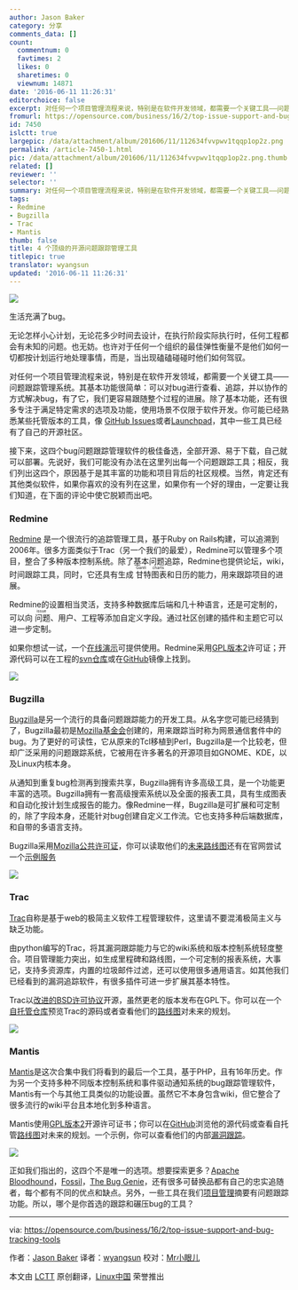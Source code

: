 ```yaml
---
author: Jason Baker
category: 分享
comments_data: []
count:
  commentnum: 0
  favtimes: 2
  likes: 0
  sharetimes: 0
  viewnum: 14871
date: '2016-06-11 11:26:31'
editorchoice: false
excerpt: 对任何一个项目管理流程来说，特别是在软件开发领域，都需要一个关键工具——问题跟踪管理系统。
fromurl: https://opensource.com/business/16/2/top-issue-support-and-bug-tracking-tools
id: 7450
islctt: true
largepic: /data/attachment/album/201606/11/112634fvvpwv1tqqp1op2z.png
permalink: /article-7450-1.html
pic: /data/attachment/album/201606/11/112634fvvpwv1tqqp1op2z.png.thumb.jpg
related: []
reviewer: ''
selector: ''
summary: 对任何一个项目管理流程来说，特别是在软件开发领域，都需要一个关键工具——问题跟踪管理系统。
tags:
- Redmine
- Bugzilla
- Trac
- Mantis
thumb: false
title: 4 个顶级的开源问题跟踪管理工具
titlepic: true
translator: wyangsun
updated: '2016-06-11 11:26:31'
---
```


![](/data/attachment/album/201606/11/112634fvvpwv1tqqp1op2z.png)


生活充满了bug。


无论怎样小心计划，无论花多少时间去设计，在执行阶段实际执行时，任何工程都会有未知的问题。也无妨。也许对于任何一个组织的最佳弹性衡量不是他们如何一切都按计划运行地处理事情，而是，当出现磕磕碰碰时他们如何驾驭。


对任何一个项目管理流程来说，特别是在软件开发领域，都需要一个关键工具——问题跟踪管理系统。其基本功能很简单：可以对bug进行查看、追踪，并以协作的方式解决bug，有了它，我们更容易跟随整个过程的进展。除了基本功能，还有很多专注于满足特定需求的选项及功能，使用场景不仅限于软件开发。你可能已经熟悉某些托管版本的工具，像 [GitHub Issues](https://guides.github.com/features/issues/)或者[Launchpad](https://launchpad.net/)，其中一些工具已经有了自己的开源社区。


接下来，这四个bug问题跟踪管理软件的极佳备选，全部开源、易于下载，自己就可以部署。先说好，我们可能没有办法在这里列出每一个问题跟踪工具；相反，我们列出这四个，原因基于是其丰富的功能和项目背后的社区规模。当然，肯定还有其他类似软件，如果你喜欢的没有列在这里，如果你有一个好的理由，一定要让我们知道，在下面的评论中使它脱颖而出吧。


### Redmine


[Redmine](http://www.redmine.org/) 是一个很流行的追踪管理工具，基于Ruby on Rails构建，可以追溯到2006年。很多方面类似于Trac（另一个我们的最爱），Redmine可以管理多个项目，整合了多种版本控制系统。除了基本问题追踪，Redmine也提供论坛，wiki，时间跟踪工具，同时，它还具有生成<ruby> 甘特图表 <rp>  （ </rp> <rt>  Gantt charts </rt> <rp>  ） </rp></ruby>和日历的能力，用来跟踪项目的进展。


Redmine的设置相当灵活，支持多种数据库后端和几十种语言，还是可定制的，可以向<ruby> 问题 <rp>  （ </rp> <rt>  issue </rt> <rp>  ） </rp></ruby>、用户、工程等添加自定义字段。通过社区创建的插件和主题它可以进一步定制。


如果你想试一试，一个[在线演示](http://demo.redmine.org/)可提供使用。Redmine采用[GPL版本2](http://www.gnu.org/licenses/old-licenses/gpl-2.0.en.html)许可证；开源代码可以在工程的[svn仓库](https://svn.redmine.org/redmine)或在[GitHub](https://github.com/redmine/redmine)镜像上找到。


![](/data/attachment/album/201606/11/112635szpl56jzollnp5j2.png)


### Bugzilla


[Bugzilla](https://www.bugzilla.org/)是另一个流行的具备问题跟踪能力的开发工具。从名字您可能已经猜到了，Bugzilla最初是[Mozilla基金会](https://www.mozilla.org/en-US/)创建的，用来跟踪当时称为网景通信套件中的bug。为了更好的可读性，它从原来的Tcl移植到Perl，Bugzilla是一个比较老，但却广泛采用的问题跟踪系统，它被用在许多著名的开源项目如GNOME、KDE，以及Linux内核本身。


从通知到重复bug检测再到搜索共享，Bugzilla拥有许多高级工具，是一个功能更丰富的选项。Bugzilla拥有一套高级搜索系统以及全面的报表工具，具有生成图表和自动化按计划生成报告的能力。像Redmine一样，Bugzilla是可扩展和可定制的，除了字段本身，还能针对bug创建自定义工作流。它也支持多种后端数据库，和自带的多语言支持。


Bugzilla采用[Mozilla公共许可证](https://en.wikipedia.org/wiki/Mozilla_Public_License)，你可以读取他们的[未来路线图](https://www.bugzilla.org/status/roadmap.html)还有在官网尝试一个[示例服务](https://landfill.bugzilla.org/)


![](/data/attachment/album/201606/11/112636xhobilio0tmlj0hv.png)


### Trac


[Trac](http://trac.edgewall.org/browser)自称是基于web的极简主义软件工程管理软件，这里请不要混淆极简主义与缺乏功能。


由python编写的Trac，将其漏洞跟踪能力与它的wiki系统和版本控制系统轻度整合。项目管理能力突出，如生成里程碑和路线图，一个可定制的报表系统，大事记，支持多资源库，内置的垃圾邮件过滤，还可以使用很多通用语言。如其他我们已经看到的漏洞追踪软件，有很多插件可进一步扩展其基本特性。


Trac以[改进的BSD许可协议](http://trac.edgewall.org/wiki/TracLicense)开源，虽然更老的版本发布在GPL下。你可以在一个[自托管仓库](http://trac.edgewall.org/browser)预览Trac的源码或者查看他们的[路线图](http://trac.edgewall.org/wiki/TracRoadmap)对未来的规划。


![](/data/attachment/album/201606/11/112636d0ffs3h6thbpyp0t.png)


### Mantis


[Mantis](https://www.mantisbt.org/)是这次合集中我们将看到的最后一个工具，基于PHP，且有16年历史。作为另一个支持多种不同版本控制系统和事件驱动通知系统的bug跟踪管理软件，Mantis有一个与其他工具类似的功能设置。虽然它不本身包含wiki，但它整合了很多流行的wiki平台且本地化到多种语言。


Mantis使用[GPL版本2](http://www.gnu.org/licenses/old-licenses/gpl-2.0.en.html)开源许可证书；你可以在[GitHub](https://github.com/mantisbt/mantisbt)浏览他的源代码或查看自托管[路线图](https://www.mantisbt.org/bugs/roadmap_page.php?project=mantisbt&version=1.3.x)对未来的规划。一个示例，你可以查看他们的内部[漏洞跟踪](https://www.mantisbt.org/bugs/my_view_page.php)。


![](/data/attachment/album/201606/11/112637bmec3ezx4q4l9j2t.png)


正如我们指出的，这四个不是唯一的选项。想要探索更多？[Apache Bloodhound](https://issues.apache.org/bloodhound/)，[Fossil](http://fossil-scm.org/index.html/doc/trunk/www/index.wiki)，[The Bug Genie](http://www.thebuggenie.com/)，还有很多可替换品都有自己的忠实追随者，每个都有不同的优点和缺点。另外，一些工具在我们[项目管理](https://opensource.com/business/15/1/top-project-management-tools-2015)摘要有问题跟踪功能。所以，哪个是你首选的跟踪和碾压bug的工具？




---


via: <https://opensource.com/business/16/2/top-issue-support-and-bug-tracking-tools>


作者：[Jason Baker](https://opensource.com/users/jason-baker) 译者：[wyangsun](https://github.com/wyangsun) 校对：[Mr小眼儿](https://github.com/tinyeyeser)


本文由 [LCTT](https://github.com/LCTT/TranslateProject) 原创翻译，[Linux中国](https://linux.cn/) 荣誉推出